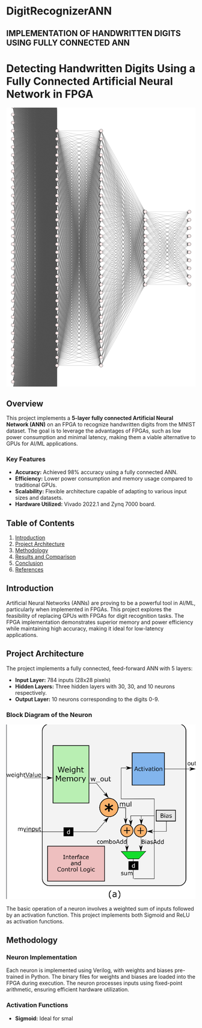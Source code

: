 # DigitRecognizerANN
IMPLEMENTATION OF HANDWRITTEN DIGITS USING FULLY CONNECTED ANN
---

# Detecting Handwritten Digits Using a Fully Connected Artificial Neural Network in FPGA

<div align="center">
  <img src="./Proposed_Architecture_of_neuron.png" alt="Proposed Architecture of Neuron" />
</div>

## Overview

This project implements a **5-layer fully connected Artificial Neural Network (ANN)** on an FPGA to recognize handwritten digits from the MNIST dataset. The goal is to leverage the advantages of FPGAs, such as low power consumption and minimal latency, making them a viable alternative to GPUs for AI/ML applications.

### Key Features

- **Accuracy:** Achieved 98% accuracy using a fully connected ANN.
- **Efficiency:** Lower power consumption and memory usage compared to traditional GPUs.
- **Scalability:** Flexible architecture capable of adapting to various input sizes and datasets.
- **Hardware Utilized:** Vivado 2022.1 and Zynq 7000 board.

## Table of Contents

1. [Introduction](#introduction)
2. [Project Architecture](#project-architecture)
3. [Methodology](#methodology)
4. [Results and Comparison](#results-and-comparison)
5. [Conclusion](#conclusion)
6. [References](#references)

## Introduction

Artificial Neural Networks (ANNs) are proving to be a powerful tool in AI/ML, particularly when implemented in FPGAs. This project explores the feasibility of replacing GPUs with FPGAs for digit recognition tasks. The FPGA implementation demonstrates superior memory and power efficiency while maintaining high accuracy, making it ideal for low-latency applications.

## Project Architecture

The project implements a fully connected, feed-forward ANN with 5 layers:
- **Input Layer:** 784 inputs (28x28 pixels)
- **Hidden Layers:** Three hidden layers with 30, 30, and 10 neurons respectively.
- **Output Layer:** 10 neurons corresponding to the digits 0-9.

### Block Diagram of the Neuron

<div align="center">
  <img src="./neuron.png" alt="Neuron Block Diagram" />
</div>

The basic operation of a neuron involves a weighted sum of inputs followed by an activation function. This project implements both Sigmoid and ReLU as activation functions.

## Methodology

### Neuron Implementation

Each neuron is implemented using Verilog, with weights and biases pre-trained in Python. The binary files for weights and biases are loaded into the FPGA during execution. The neuron processes inputs using fixed-point arithmetic, ensuring efficient hardware utilization.

### Activation Functions

- **Sigmoid:** Ideal for smal
